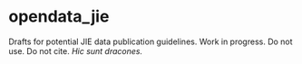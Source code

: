 # opendata_jie
Drafts for potential JIE data publication guidelines. Work in progress. Do not use. Do not cite. *Hic sunt dracones.*
